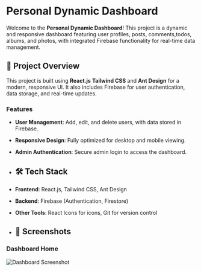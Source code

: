 # Personal Dynamic Dashboard

Welcome to the **Personal Dynamic Dashboard**! This project is a dynamic and responsive dashboard featuring user profiles, posts, comments,todos, albums, and photos,
with integrated Firebase functionality for real-time data management.

## 📂 Project Overview

This project is built using **React.js** **Tailwind CSS** and **Ant Design** for a modern, responsive UI.
It also includes Firebase for user authentication, data storage, and real-time updates. 

### Features
- **User Management**: Add, edit, and delete users, with data stored in Firebase.
-  **Responsive Design**: Fully optimized for desktop and mobile viewing.
- **Admin Authentication**: Secure admin login to access the dashboard.

- ## 🛠️ Tech Stack

- **Frontend**: React.js, Tailwind CSS, Ant Design
- **Backend**: Firebase (Authentication, Firestore)
- **Other Tools**: React Icons for icons, Git for version control

- ## 📸 Screenshots
### Dashboard Home
![Dashboard Screenshot](https://your-screenshot-link.com)



